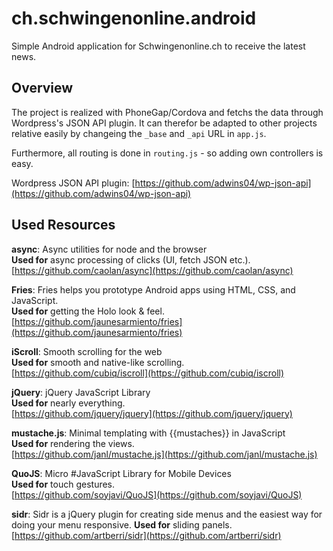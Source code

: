 # ch.schwingenonline.android

Simple Android application for Schwingenonline.ch to receive the latest news.

## Overview

The project is realized with PhoneGap/Cordova and fetchs the data through Wordpress's JSON API plugin. It can therefor be adapted to other projects relative easily by changeing the `_base` and `_api` URL in `app.js`.

Furthermore, all routing is done in `routing.js` - so adding own controllers is easy.

Wordpress JSON API plugin: [https://github.com/adwins04/wp-json-api](https://github.com/adwins04/wp-json-api)

## Used Resources

**async**: Async utilities for node and the browser    
**Used for** async processing of clicks (UI, fetch JSON etc.).    
[https://github.com/caolan/async](https://github.com/caolan/async)

**Fries**: Fries helps you prototype Android apps using HTML, CSS, and JavaScript.    
**Used for** getting the Holo look & feel.    
[https://github.com/jaunesarmiento/fries](https://github.com/jaunesarmiento/fries)

**iScroll**: Smooth scrolling for the web    
**Used for** smooth and native-like scrolling.    
[https://github.com/cubiq/iscroll](https://github.com/cubiq/iscroll)

**jQuery**: jQuery JavaScript Library    
**Used for** nearly everything.    
[https://github.com/jquery/jquery](https://github.com/jquery/jquery)

**mustache.js**: Minimal templating with {{mustaches}} in JavaScript    
**Used for** rendering the views.    
[https://github.com/janl/mustache.js](https://github.com/janl/mustache.js)

**QuoJS**: Micro #JavaScript Library for Mobile Devices    
**Used for** touch gestures.    
[https://github.com/soyjavi/QuoJS](https://github.com/soyjavi/QuoJS)

**sidr**: Sidr is a jQuery plugin for creating side menus and the easiest way for doing your menu responsive.
**Used for** sliding panels.
[https://github.com/artberri/sidr](https://github.com/artberri/sidr)
